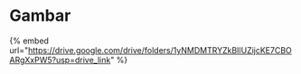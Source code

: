 # Gambar

{% embed url="https://drive.google.com/drive/folders/1yNMDMTRYZkBIlUZijcKE7CBOARgXxPW5?usp=drive_link" %}
